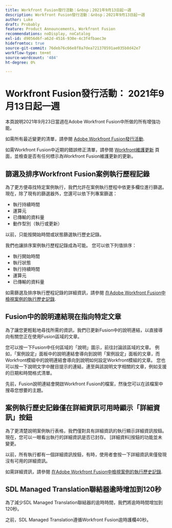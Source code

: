 ```yaml
---
title: Workfront Fusion發行活動：&nbsp；2021年9月13日起一週
description: Workfront Fusion發行活動：&nbsp；2021年9月13日起一週
author: Luke
draft: Probably
feature: Product Announcements, Workfront Fusion
recommendations: noDisplay, noCatalog
exl-id: d9056d6f-a62d-4516-930e-4c3f4fbaec3e
hidefromtoc: true
source-git-commit: 76deb76c66e8f8a7dea721378591ae035b8d42e7
workflow-type: tm+mt
source-wordcount: '484'
ht-degree: 0%

---
```


# Workfront Fusion發行活動： 2021年9月13日起一週

本頁說明2021年9月23日當週在Adobe Workfront Fusion中所做的所有增強功能。

如需所有最近變更的清單，請參閱 [Adobe Workfront Fusion發行活動](../../../product-announcements/product-releases/fusion-release-activity/fusion-release-activity.md).

如需Workfront Fusion中近期的錯誤修正清單，請參閱 [Workfront維護更新](https://experienceleague.adobe.com/docs/workfront-known-issues/releases/current-updates.html) 頁面，並檢查是否有任何標示為Workfront Fusion維護更新的更新。

## 篩選及排序Workfront Fusion案例執行歷程記錄

為了更方便尋找特定案例執行，我們允許在案例執行歷程中依更多欄位進行篩選。 現在，除了現有的篩選器外，您還可以依下列專案篩選：

* 執行持續時間
* 運算元
* 已傳輸的資料量
* 動作型別（執行或更新）

以前，只能按開始時間或狀態篩選執行歷史記錄。

我們也讓排序案例執行歷程記錄成為可能。 您可以依下列值排序：

* 執行開始時間
* 執行狀態
* 執行持續時間
* 運算元
* 已傳輸的資料量

如需篩選及排序執行歷程記錄的詳細資訊，請參閱 [在Adobe Workfront Fusion中檢視案例的執行歷史記錄](../../../workfront-fusion/scenarios/view-scenario-execution-history.md).

## Fusion中的說明連結現在指向特定文章

為了讓您更輕鬆地尋找所需的資訊，我們已更新Fusion中的說明連結，以直接導向有關您正在使用Fusion區域的文章。

您可以按一下Fusion中任何區域的「說明」圖示，前往討論該區域的文章。 例如，「案例設定」面板中的說明連結會導向到說明「案例設定」面板的文章，而Workfront模組中的說明連結會導向到說明如何設定Workfront模組的文章。 您也可以按一下說明文字中醒目提示的連結，連至與該說明文字相關的文章，例如支援的日期和時間格式清單。

先前，Fusion說明連結會開啟Workfront Fusion的檔案，然後您可以在該檔案中搜尋您想要的主題。

## 案例執行歷史記錄僅在詳細資訊可用時顯示「詳細資訊」按鈕

為了更清楚說明案例執行表格，我們僅對具有詳細資訊的執行顯示詳細資訊按鈕。 現在，您可以一眼看出執行的詳細資訊是否已封存。 [詳細資料]按鈕的功能並未變更。

以前，所有執行都有一個詳細資訊按鈕，有時，使用者會按一下詳細資訊來僅發現沒有可用的詳細資訊。

如需詳細資訊，請參閱 [在Adobe Workfront Fusion中檢視案例的執行歷史記錄](../../../workfront-fusion/scenarios/view-scenario-execution-history.md).

## SDL Managed Translation聯結器逾時增加到120秒

為了減少SDL Managed Translation聯結器的逾時時間，我們將逾時時間增加到120秒。

之前，SDL Managed Translation遵循Workfront Fusion逾時護欄40秒。
